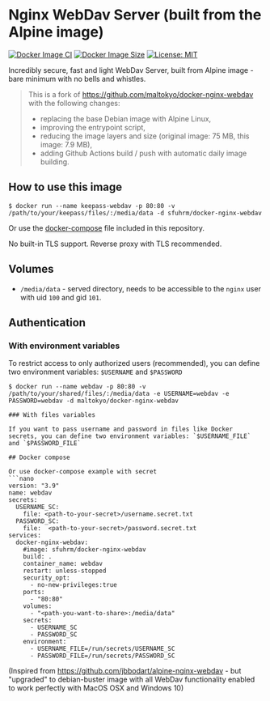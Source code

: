 # Nginx WebDav Server (built from the Alpine image)

[![Docker Image CI](https://github.com/sfuhrm/docker-nginx-webdav/actions/workflows/docker-image.yml/badge.svg)](https://github.com/sfuhrm/docker-nginx-webdav/actions/workflows/docker-image.yml)
[![Docker Image Size](https://img.shields.io/docker/image-size/sfuhrm/docker-nginx-webdav)](https://hub.docker.com/r/sfuhrm/docker-nginx-webdav)
[![License: MIT](https://img.shields.io/badge/License-MIT-yellow.svg)](https://opensource.org/licenses/MIT)

Incredibly secure, fast and light WebDav Server, built from Alpine image - bare minimum with no bells and whistles.

> This is a fork of https://github.com/maltokyo/docker-nginx-webdav with the following changes:
> * replacing the base Debian image with Alpine Linux,
> * improving the entrypoint script,
> * reducing the image layers and size (original image: 75 MB, this image: 7.9 MB),
> * adding Github Actions build / push with automatic daily image building.

## How to use this image
```console
$ docker run --name keepass-webdav -p 80:80 -v /path/to/your/keepass/files/:/media/data -d sfuhrm/docker-nginx-webdav
```

Or use the [docker-compose](./docker-compose.yml) file included in this repository.

No built-in TLS support. Reverse proxy with TLS recommended.

## Volumes
- `/media/data` - served directory, needs to be accessible to the `nginx` user with uid `100` and gid `101`.

## Authentication

### With environment variables

To restrict access to only authorized users (recommended), you can define two environment variables: `$USERNAME` and `$PASSWORD`
```console
$ docker run --name webdav -p 80:80 -v /path/to/your/shared/files/:/media/data -e USERNAME=webdav -e PASSWORD=webdav -d maltokyo/docker-nginx-webdav

### With files variables

If you want to pass username and password in files like Docker secrets, you can define two environment variables: `$USERNAME_FILE` and `$PASSWORD_FILE`

## Docker compose

Or use docker-compose example with secret
```nano
version: "3.9"
name: webdav
secrets:
  USERNAME_SC:
    file: <path-to-your-secret>/username.secret.txt
  PASSWORD_SC:
    file:  <path-to-your-secret>/password.secret.txt
services:
  docker-nginx-webdav:
    #image: sfuhrm/docker-nginx-webdav
    build: .
    container_name: webdav
    restart: unless-stopped
    security_opt:
      - no-new-privileges:true
    ports:
      - "80:80"
    volumes:
      - "<path-you-want-to-share>:/media/data"
    secrets:
      - USERNAME_SC
      - PASSWORD_SC
    environment:
      - USERNAME_FILE=/run/secrets/USERNAME_SC
      - PASSWORD_FILE=/run/secrets/PASSWORD_SC

```

(Inspired from https://github.com/jbbodart/alpine-nginx-webdav - but "upgraded" to debian-buster image with all WebDav functionality enabled to work perfectly with MacOS OSX and Windows 10)
